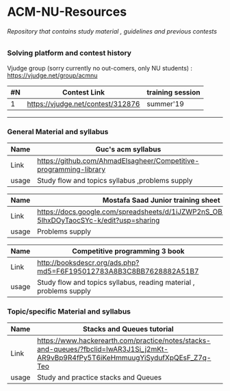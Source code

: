 # ACM-NU-Resources
###### Repository that contains study material , guidelines and previous contests
### Solving platform and contest history
Vjudge group (sorry currently no out-comers, only NU students) :
https://vjudge.net/group/acmnu

| #N | Contest Link                                                   | training session | 
|----|----------------------------------------------------------------|------------------|
|  1 |https://vjudge.net/contest/312876                               |   summer'19      |

-----------------------------------------------------------------------------------------------------------------------------------
### General Material and syllabus

|  Name | Guc's acm syllabus                                                  | 
|-------|---------------------------------------------------------------------|
|  Link | https://github.com/AhmadElsagheer/Competitive-programming-library   |
|  usage| Study flow and topics syllabus  ,problems supply                                    |

|  Name | Mostafa Saad Junior training sheet                                  | 
|-------|---------------------------------------------------------------------|
|  Link | https://docs.google.com/spreadsheets/d/1iJZWP2nS_OB3kCTjq8L6TrJJ4o-5lhxDOyTaocSYc-k/edit?usp=sharing   |
|  usage| Problems supply                                      |

|  Name | Competitive programming 3 book                                                  | 
|-------|---------------------------------------------------------------------|
|  Link | http://booksdescr.org/ads.php?md5=F6F195012783A8B3C8BB7628882A51B7   |
|  usage| Study flow and topics syllabus, reading material , problems supply                                     |

### Topic/specific Material and syllabus


|  Name | Stacks and Queues tutorial                                                  | 
|-------|---------------------------------------------------------------------|
|  Link |https://www.hackerearth.com/practice/notes/stacks-and-queues/?fbclid=IwAR3J1Si_j2mKt-AR9vBp9R4fPy5T6iKeHmmuugYiSydufXpQEsF_Z7q-Teo   |
|  usage| Study and practice stacks and Queues                                     |

